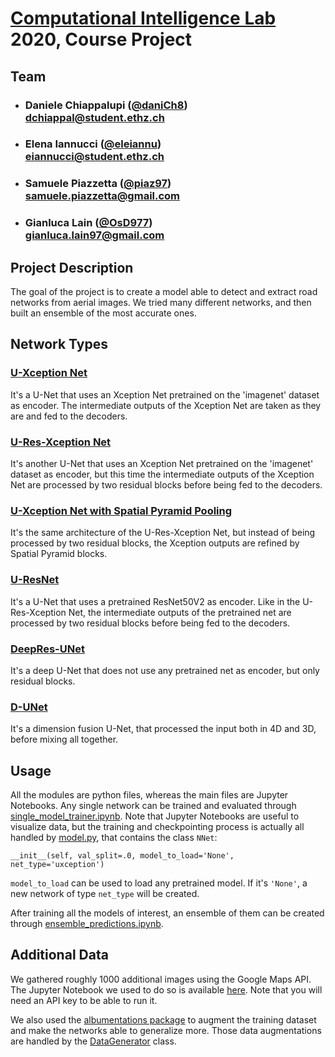 # [Computational Intelligence Lab](http://www.vvz.ethz.ch/Vorlesungsverzeichnis/lerneinheit.view?lang=en&lerneinheitId=135225&semkez=2020S&ansicht=KATALOGDATEN&) 2020, Course Project
## Team 
- ### Daniele Chiappalupi ([@daniCh8](https://github.com/daniCh8))<br>dchiappal@student.ethz.ch
- ### Elena Iannucci ([@eleiannu](https://github.com/eleiannu))<br>eiannucci@student.ethz.ch
- ### Samuele Piazzetta ([@piaz97](https://github.com/piaz97))<br>samuele.piazzetta@gmail.com
- ### Gianluca Lain ([@OsD977](https://github.com/OsD977))<br>gianluca.lain97@gmail.com

## Project Description
The goal of the project is to create a model able to detect and extract road networks from aerial images. We tried many different networks, and then built an ensemble of the most accurate ones.

## Network Types
### [U-Xception Net](/src/nets/uxception.py)
It's a U-Net that uses an Xception Net pretrained on the 'imagenet' dataset as encoder. The intermediate outputs of the Xception Net are taken as they are and fed to the decoders.

### [U-Res-Xception Net](/src/nets/uresxception.py)
It's another U-Net that uses an Xception Net pretrained on the 'imagenet' dataset as encoder, but this time the intermediate outputs of the Xception Net are processed by two residual blocks before being fed to the decoders.

### [U-Xception Net with Spatial Pyramid Pooling](/src/nets/uresxceptionsp.py)
It's the same architecture of the U-Res-Xception Net, but instead of being processed by two residual blocks, the Xception outputs are refined by Spatial Pyramid blocks.

### [U-ResNet](/src/nets/uresnet50v2.py)
It's a U-Net that uses a pretrained ResNet50V2 as encoder. Like in the U-Res-Xception Net, the intermediate outputs of the pretrained net are processed by two residual blocks before being fed to the decoders.

### [DeepRes-UNet](/src/nets/deepresunet.py)
It's a deep U-Net that does not use any pretrained net as encoder, but only residual blocks.

### [D-UNet](/src/nets/dunet.py)
It's a dimension fusion U-Net, that processed the input both in 4D and 3D, before mixing all together.

## Usage
All the modules are python files, whereas the main files are Jupyter Notebooks. Any single network can be trained and evaluated through [single_model_trainer.ipynb](/src/single_model_trainer.ipynb). Note that Jupyter Notebooks are useful to visualize data, but the training and checkpointing process is actually all handled by [model.py](/src/model.py), that contains the class `NNet`:

	__init__(self, val_split=.0, model_to_load='None', net_type='uxception')

`model_to_load` can be used to load any pretrained model. If it's `'None'`, a new network of type `net_type` will be created.

After training all the models of interest, an ensemble of them can be created through [ensemble_predictions.ipynb](/src/ensemble_predictions.ipynb).

## Additional Data
We gathered roughly 1000 additional images using the Google Maps API. The Jupyter Notebook we used to do so is available [here](/additional_maps_data.ipynb). Note that you will need an API key to be able to run it.

We also used the [albumentations package](https://github.com/albumentations-team/albumentations) to augment the training dataset and make the networks able to generalize more. Those data augmentations are handled by the [DataGenerator](/src/DataGenerator.py) class.